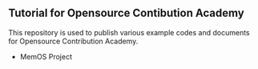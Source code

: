 Tutorial for Opensource Contibution Academy
-------------------------------------------

This repository is used to publish various example codes and documents for Opensource Contribution Academy.

 - MemOS Project
